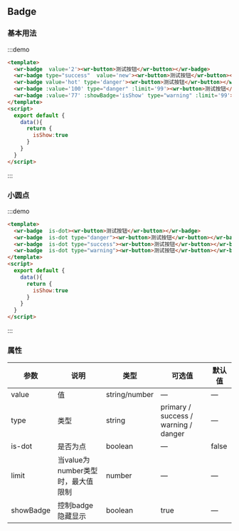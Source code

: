 ## Badge


### 基本用法
:::demo
```html
<template>
  <wr-badge  value='2'><wr-button>测试按钮</wr-button></wr-badge>
  <wr-badge type="success"  value='new'><wr-button>测试按钮</wr-button></wr-badge>
  <wr-badge value='hot' type='danger'><wr-button>测试按钮</wr-button></wr-badge>
  <wr-badge :value='100' type="danger" :limit='99'><wr-button>测试按钮</wr-button></wr-badge>
  <wr-badge :value='77' :showBadge='isShow' type="warning" :limit='99'><wr-button @click='isShow=!isShow'>测试按钮</wr-button></wr-badge>
</template>
<script>
  export default {
    data(){
      return {
        isShow:true
      }
    }
  }
</script>
```
:::

### 小圆点
:::demo
```html
<template>
  <wr-badge  is-dot><wr-button>测试按钮</wr-button></wr-badge>
  <wr-badge  is-dot type="danger"><wr-button>测试按钮</wr-button></wr-badge>
  <wr-badge  is-dot type="success"><wr-button>测试按钮</wr-button></wr-badge>
  <wr-badge  is-dot type="warning"><wr-button>测试按钮</wr-button></wr-badge>
</template>
<script>
  export default {
    data(){
      return {
        isShow:true
      }
    }
  }
</script>
```
:::
### 属性
| 参数      | 说明    | 类型      | 可选值       | 默认值   |
|---------- |-------- |---------- |-------------  |-------- |
| value     | 值   | string/number  |    —      |    —     |
| type     | 类型   | string    |   primary / success / warning / danger  |     —    |
| is-dot     | 是否为点   | boolean    | — | false   |
| limit  | 当value为number类型时，最大值限制    | number   | —   |  —   |
| showBadge  | 控制badge隐藏显示 | boolean   |  true  |  —  |
